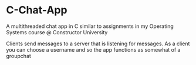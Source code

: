 # C-Chat-App
A multithreaded chat app in C similar to assignments in my Operating Systems course @ Constructor University

Clients send messages to a server that is listening for messages. 
As a client you can choose a username and so the app functions as somewhat of a groupchat
